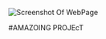 ![Screenshot Of WebPage](https://github.com/Harsh2110mishra/Moving-Car/blob/master/Moving-Car.gif?raw=true "Optional Title")

#AMAZOING PROJEcT
